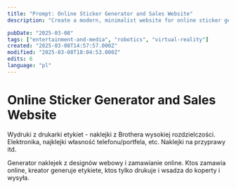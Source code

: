 ```yaml
---
title: "Prompt: Online Sticker Generator and Sales Website"
description: "Create a modern, minimalist website for online sticker generation and sales. Target DIY enthusiasts and personalized gift seekers."

pubDate: "2025-03-08"
tags: ["entertainment-and-media", "robotics", "virtual-reality"]
created: "2025-03-08T14:57:57.000Z"
modified: "2025-03-08T18:04:53.000Z"
edits: 6
language: "pl"
---
```


# Online Sticker Generator and Sales Website

Wydruki z drukarki etykiet - naklejki z Brothera wysokiej rozdzielczości. Elektronika, najklejki własność telefonu/portfela, etc. Naklejki na przyprawy itd.

Generator naklejek z designów webowy i zamawianie online. Ktos zamawia online, kreator generuje etykiete, ktos tylko drukuje i wsadza do koperty i wysyła.